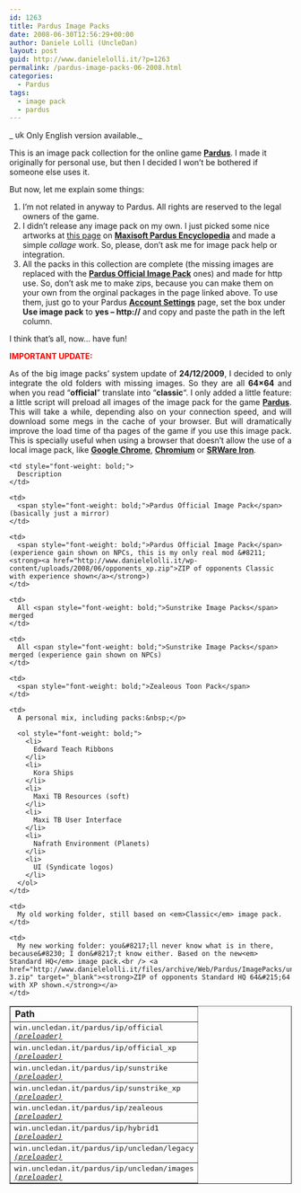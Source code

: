 ```yaml
---
id: 1263
title: Pardus Image Packs
date: 2008-06-30T12:56:29+00:00
author: Daniele Lolli (UncleDan)
layout: post
guid: http://www.danielelolli.it/?p=1263
permalink: /pardus-image-packs-06-2008.html
categories:
  - Pardus
tags:
  - image pack
  - pardus
---
```

_ <img class="alignnone size-full wp-image-149" title="uk-flag-xsmall" src="http://www.danielelolli.it/wp-content/uploads/2009/03/uk-flag-xsmall.gif" alt="uk-flag-xsmall" width="20" height="15" />Only English version available._

This is an image pack collection for the online game <a href="http://www.pardus.at/" target="_blank"><span style="font-weight: bold;">Pardus</span></a>. I made it originally for personal use, but then I decided I won&#8217;t be bothered if someone else uses it.

<div>
  <p>
    But now, let me explain some things:
  </p>
</div>

  1. I&#8217;m not related in anyway to Pardus. All rights are reserved to the legal owners of the game.
  2. I didn&#8217;t release any image pack on my own. I just picked some nice artworks at <a href="http://pardus.maxisoft.org/imagepacks.html" target="_blank">this page</a> on <a href="http://pardus.maxisoft.org/" target="_blank"><span style="font-weight: bold;">Maxisoft Pardus Encyclopedia</span></a> and made a simple <span style="font-style: italic;">collage</span> work. So, please, don&#8217;t ask me for image pack help or integration.
  3. All the packs in this collection are complete (the missing images are replaced with the <a href="http://static.pardus.at/downloads/images.zip" target="_blank"><span style="font-weight: bold;">Pardus Official Image Pack</span></a> ones) and made for http use. So, don&#8217;t ask me to make zips, because you can make them on your own from the orginal packages in the page linked above. To use them, just go to your Pardus <a href="http://www.pardus.at/index.php?section=account_settings" target="_blank"><span style="font-weight: bold;">Account Settings</span></a> page, set the box under <span style="font-weight: bold;">Use image pack</span> to <span style="font-weight: bold;">yes &#8211; http://</span> and copy and paste the path in the left column.

I think that&#8217;s all, now&#8230; have fun!

**<span style="color: #ff0000;">IMPORTANT UPDATE:</span>**

<p style="text-align: justify;">
  As of the big image packs&#8217; system update of <strong>24/12/2009</strong>, I decided to only integrate the old folders with missing images. So they are all <strong>64&#215;64</strong> and when you read &#8220;<strong>official</strong>&#8221; translate into &#8220;<strong>classic</strong>&#8220;. I only added a little feature: a little script will preload all images of the image pack for the game <a href="http://www.pardus.at/" target="_blank"><strong>Pardus</strong></a>. This will take a while, depending also on your connection speed, and will download some megs in the cache of your browser. But will dramatically improve the load time of tha pages of the game if you use this image pack. This is specially useful when using a browser that doesn&#8217;t allow the use of a local image pack, like <a href="http://www.google.com/chrome/" target="_blank"><strong>Google Chrome</strong></a>, <a href="http://www.chromium.org/" target="_blank"><strong>Chromium</strong></a> or <a href="http://www.srware.net/en/software_srware_iron.php" target="_href"><strong>SRWare Iron</strong></a>.
</p>

<table style="text-align: left; width: 100%;" border="1" cellspacing="2" cellpadding="2">
  <tr>
    <td style="font-weight: bold;">
      Path
    </td>
    
    <td style="font-weight: bold;">
      Description
    </td>
  </tr>
  
  <tr>
    <td style="font-family: monospace;">
      win.uncledan.it/pardus/ip/official<br /> <em><a href="http://www.danielelolli.it/files/archive/Web/Pardus/ImagePacks/official/preloader.php" target="_blank">(preloader)</a></em>
    </td>
    
    <td>
      <span style="font-weight: bold;">Pardus Official Image Pack</span> (basically just a mirror)
    </td>
  </tr>
  
  <tr>
    <td style="font-family: monospace;">
      win.uncledan.it/pardus/ip/official_xp<br /> <em><a href="http://www.danielelolli.it/files/archive/Web/Pardus/ImagePacks/official_xp/preloader.php" target="_blank">(preloader)</a></em>
    </td>
    
    <td>
      <span style="font-weight: bold;">Pardus Official Image Pack</span> (experience gain shown on NPCs, this is my only real mod &#8211; <strong><a href="http://www.danielelolli.it/wp-content/uploads/2008/06/opponents_xp.zip">ZIP of opponents Classic with experience shown</a></strong>)
    </td>
  </tr>
  
  <tr>
    <td style="font-family: monospace;">
      win.uncledan.it/pardus/ip/sunstrike<br /> <em><a href="http://www.danielelolli.it/files/archive/Web/Pardus/ImagePacks/sunstrike/preloader.php" target="_blank">(preloader)</a></em>
    </td>
    
    <td>
      All <span style="font-weight: bold;">Sunstrike Image Packs</span> merged
    </td>
  </tr>
  
  <tr>
    <td style="font-family: monospace;">
      win.uncledan.it/pardus/ip/sunstrike_xp<br /> <em><a href="http://www.danielelolli.it/files/archive/Web/Pardus/ImagePacks/sunstrike_xp/preloader.php" target="_blank">(preloader)</a></em>
    </td>
    
    <td>
      All <span style="font-weight: bold;">Sunstrike Image Packs</span> merged (experience gain shown on NPCs)
    </td>
  </tr>
  
  <tr>
    <td style="font-family: monospace;">
      win.uncledan.it/pardus/ip/zealeous<br /> <em><a href="http://www.danielelolli.it/files/archive/Web/Pardus/ImagePacks/zealeous/preloader.php">(preloader)</a></em>
    </td>
    
    <td>
      <span style="font-weight: bold;">Zealeous Toon Pack</span>
    </td>
  </tr>
  
  <tr>
    <td style="vertical-align: top; font-family: monospace;">
      win.uncledan.it/pardus/ip/hybrid1<br /> <em><a href="http://www.danielelolli.it/files/archive/Web/Pardus/ImagePacks/hybrid1/preloader.php" target="_blank">(preloader)</a></em>
    </td>
    
    <td>
      A personal mix, including packs:&nbsp;</p> 
      
      <ol style="font-weight: bold;">
        <li>
          Edward Teach Ribbons
        </li>
        <li>
          Kora Ships
        </li>
        <li>
          Maxi TB Resources (soft)
        </li>
        <li>
          Maxi TB User Interface
        </li>
        <li>
          Nafrath Environment (Planets)
        </li>
        <li>
          UI (Syndicate logos)
        </li>
      </ol>
    </td>
  </tr>
  
  <tr>
    <td style="font-family: monospace;">
      win.uncledan.it/pardus/ip/uncledan/legacy<br /> <em><a href="http://www.danielelolli.it/files/archive/Web/Pardus/ImagePacks/uncledan/legacy/preloader.php" target="_blank">(preloader)</a></em>
    </td>
    
    <td>
      My old working folder, still based on <em>Classic</em> image pack.
    </td>
  </tr>
  
  <tr>
    <td style="font-family: monospace;">
      win.uncledan.it/pardus/ip/uncledan/images<br /> <em><a href="http://www.danielelolli.it/files/archive/Web/Pardus/ImagePacks/uncledan/images/preloader.php" target="_blank">(preloader)</a></em>
    </td>
    
    <td>
      My new working folder: you&#8217;ll never know what is in there, because&#8230; I don&#8217;t know either. Based on the new<em> Standard HQ</em> image pack.<br /> <a href="http://www.danielelolli.it/files/archive/Web/Pardus/ImagePacks/uncledan/images/opponents_64x64_HQ_v0-3.zip" target="_blank"><strong>ZIP of opponents Standard HQ 64&#215;64 with XP shown.</strong></a>
    </td>
  </tr>
</table>
